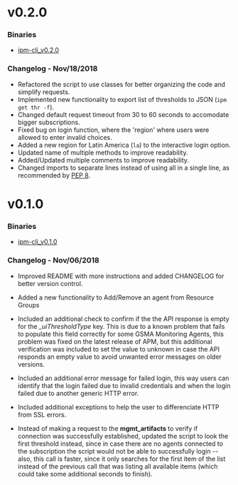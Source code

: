 # v0.2.0

### Binaries

- [ipm-cli_v0.2.0](https://github.com/fsilveir/ipm-cli/releases/tag/v0.2.0)

### Changelog - Nov/18/2018

- Refactored the script to use classes for better organizing the code and simplify requests.
- Implemented new functionality to export list of thresholds to JSON (`ipm get thr -f`).
- Changed default request timeout from 30 to 60 seconds to accomodate bigger subscriptions.
- Fixed bug on login function, where the 'region' where users were allowed to enter invalid choices.
- Added a new region for Latin America (`la`) to the interactive login option.
- Updated name of multiple methods to improve readability. 
- Added/Updated multiple comments to improve readability.
- Changed imports to separate lines instead of using all in a single line, as recommended by [PEP 8](https://www.python.org/dev/peps/pep-0008/).



# v0.1.0

### Binaries

- [ipm-cli_v0.1.0](https://github.com/fsilveir/ipm-cli/releases/tag/v0.1.0)

### Changelog - Nov/06/2018

- Improved README with more instructions and added CHANGELOG for better version control.

- Added a new functionality to Add/Remove an agent from Resource Groups

- Included an additional check to confirm if the the API response is empty for the *_uiThresholdType* key. This is due to a known problem that fails to populate this field correctly for some GSMA Monitoring Agents, this problem was fixed on the latest release of APM, but this additional verification was included to set the value to unknown in case the API responds an empty value to avoid unwanted error messages on older versions.

- Included an additional error message for failed login, this way users can identify that the login failed due to invalid credentials and when the login failed due to another generic HTTP error.

- Included additional exceptions to help the user to differenciate HTTP from SSL errors.

- Instead of making a request to the **mgmt_artifacts** to verify if connection was successfully established, updated the script to look the first threshold instead, since in case there are no agents connected to the subscription the script would not be able to successfully login -- also, this call is faster, since it only searches for the first item of the list instead of the previous call that was listing all available items (which could take some additional seconds to finish).
